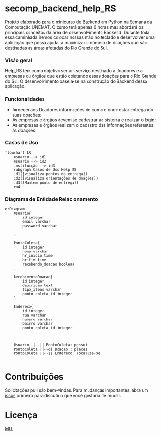 # secomp_backend_help_RS
Projeto elaborado para o minicurso de Backend em Python na Semana da Computação UNEMAT. O curso terá apenas 6 horas mas abordará os principais conceitos da área de desenvolvimento Backend. Durante toda essa caminhada iremos colocar nossas mão no teclado e desenvolver uma aplicação que possa ajudar a maximizar o número de doações que são destinadas as áreas afetadas do Rio Grande do Sul.

### Visão geral
Help_RS tem como objetivo ser um serviço destinado a doadores e a empresas ou órgãos que estão coletando essas doações para o Rio Grande do Sul. O desenvolvimento baseia-se na construção do Backend dessa aplicação. 

### Funcionalidades
- fornecer aos Doadores informações de como e onde estar entregando suas doações;
- As empresas e órgãos devem se cadastrar ao sistema e realizar o login;
- As empresas e órgãos realizam o cadastro das informações referentes às doações.

### Casos de Uso
```mermaid
flowchart LR
    usuario --> id1
    usuario --> id2
    instituição --> id3
    subgraph Casos de Uso Help RS
    id1([visualiza pontos de entrega])
    id2([visualiza orientações de doações])
    id3([Mantem ponto de entrega])
    end
```

### Diagrama de Entidade Relacionamento 
```mermaid
erDiagram
    Usuario{
        id integer
        email varchar
        password varchar

    }

    PontoColeta{
        id integer
        nome varchar
        hr_inicio time
        hr_fim time
        recebendo_doacao boolean
    }

    RecebimentoDoacao{
        id integer
        descricao text
        tipo_itens varchar
        ponto_coleta_id integer
    }

    Endereco{
        id integer
        rua varchar
        numero varchar
        bairro varchar
        ponto_coleta_id integer

    }

    Usuario ||--|| PontoColeta: possui
    PontoColeta ||--o{ Doacao : places
    PontoColeta ||--|| Endereco: localiza-se
    
```

# Contribuições

Solicitações pull são bem-vindas. Para mudanças importantes, abra um [issue](https://github.com/gustavo-patricio/secomp_backend_help_RS/issues/) primeiro
para discutir o que você gostaria de mudar.

# Licença

[MIT](https://choosealicense.com/licenses/mit/)
